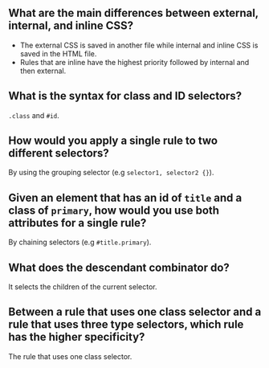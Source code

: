 ## What are the main differences between external, internal, and inline CSS?

* The external CSS is saved in another file while internal and inline CSS is saved in the HTML file.
* Rules that are inline have the highest priority followed by internal and then external.

## What is the syntax for class and ID selectors?

`.class` and `#id`.

## How would you apply a single rule to two different selectors?

By using the grouping selector (e.g `selector1, selector2 {}`).

## Given an element that has an id of `title` and a class of `primary`, how would you use both attributes for a single rule?

By chaining selectors (e.g `#title.primary`).

## What does the descendant combinator do?

It selects the children of the current selector.

## Between a rule that uses one class selector and a rule that uses three type selectors, which rule has the higher specificity?

The rule that uses one class selector.